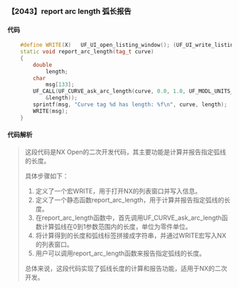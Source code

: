 ### 【2043】report arc length 弧长报告

#### 代码

```cpp
    #define WRITE(X)   UF_UI_open_listing_window(); (UF_UI_write_listing_window(X))  
    static void report_arc_length(tag_t curve)  
    {  
        double  
            length;  
        char  
            msg[133];  
        UF_CALL(UF_CURVE_ask_arc_length(curve, 0.0, 1.0, UF_MODL_UNITS_PART,  
            &length));  
        sprintf(msg, "Curve tag %d has length: %f\n", curve, length);  
        WRITE(msg);  
    }

```

#### 代码解析

> 这段代码是NX Open的二次开发代码，其主要功能是计算并报告指定弧线的长度。
>
> 具体步骤如下：
>
> 1. 定义了一个宏WRITE，用于打开NX的列表窗口并写入信息。
> 2. 定义了一个静态函数report_arc_length，用于计算并报告指定弧线的长度。
> 3. 在report_arc_length函数中，首先调用UF_CURVE_ask_arc_length函数计算弧线在0到1参数范围内的长度，单位为零件单位。
> 4. 将计算得到的长度和弧线标签拼接成字符串，并通过WRITE宏写入NX的列表窗口。
> 5. 用户可以调用report_arc_length函数来报告指定弧线的长度。
>
> 总体来说，这段代码实现了弧线长度的计算和报告功能，适用于NX的二次开发。
>
